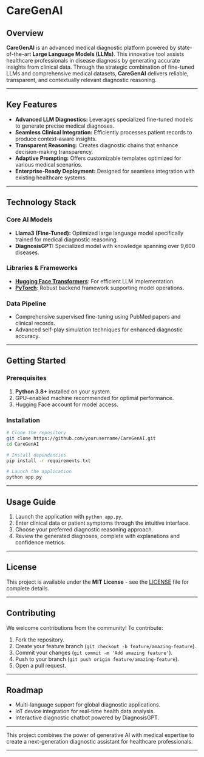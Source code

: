 

# **CareGenAI**

## **Overview**
**CareGenAI** is an advanced medical diagnostic platform powered by state-of-the-art **Large Language Models (LLMs)**. This innovative tool assists healthcare professionals in disease diagnosis by generating accurate insights from clinical data. Through the strategic combination of fine-tuned LLMs and comprehensive medical datasets, **CareGenAI** delivers reliable, transparent, and contextually relevant diagnostic reasoning.

---

## **Key Features**
- **Advanced LLM Diagnostics:** Leverages specialized fine-tuned models to generate precise medical diagnoses.
- **Seamless Clinical Integration:** Efficiently processes patient records to produce context-aware insights.
- **Transparent Reasoning:** Creates diagnostic chains that enhance decision-making transparency.
- **Adaptive Prompting:** Offers customizable templates optimized for various medical scenarios.
- **Enterprise-Ready Deployment:** Designed for seamless integration with existing healthcare systems.

---

## **Technology Stack**
### **Core AI Models**
- **Llama3 (Fine-Tuned):** Optimized large language model specifically trained for medical diagnostic reasoning.
- **DiagnosisGPT:** Specialized model with knowledge spanning over 9,600 diseases.

### **Libraries & Frameworks**
- [**Hugging Face Transformers**](https://huggingface.co/transformers): For efficient LLM implementation.
- [**PyTorch**](https://pytorch.org/): Robust backend framework supporting model operations.

### **Data Pipeline**
- Comprehensive supervised fine-tuning using PubMed papers and clinical records.
- Advanced self-play simulation techniques for enhanced diagnostic accuracy.

---

## **Getting Started**

### **Prerequisites**
1. **Python 3.8+** installed on your system.
2. GPU-enabled machine recommended for optimal performance.
3. Hugging Face account for model access.

### **Installation**
```bash
# Clone the repository
git clone https://github.com/yourusername/CareGenAI.git
cd CareGenAI

# Install dependencies
pip install -r requirements.txt

# Launch the application
python app.py
```

---

## **Usage Guide**
1. Launch the application with `python app.py`.
2. Enter clinical data or patient symptoms through the intuitive interface.
3. Choose your preferred diagnostic reasoning approach.
4. Review the generated diagnoses, complete with explanations and confidence metrics.

---

## **License**
This project is available under the **MIT License** - see the [LICENSE](LICENSE) file for complete details.

---

## **Contributing**
We welcome contributions from the community! To contribute:
1. Fork the repository.
2. Create your feature branch (`git checkout -b feature/amazing-feature`).
3. Commit your changes (`git commit -m 'Add amazing feature'`).
4. Push to your branch (`git push origin feature/amazing-feature`).
5. Open a pull request.

---

## **Roadmap**
- Multi-language support for global diagnostic applications.
- IoT device integration for real-time health data analysis.
- Interactive diagnostic chatbot powered by DiagnosisGPT.

---

This project combines the power of generative AI with medical expertise to create a next-generation diagnostic assistant for healthcare professionals.

---

